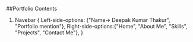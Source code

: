 ##Portfolio Contents

1. Navebar {
    Left-side-options: {"Name-> Deepak Kumar Thakur", "Portfolio mention"}, 
    Right-side-options:{"Home", "About Me", "Skills", "Projects", "Contact Me"},
}
